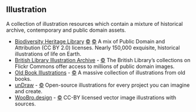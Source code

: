 ## Illustration

A collection of illustration resources which contain a mixture of historical archive, contemporary and public domain assets.

-   [Biodiversity Heritage Library](https://www.flickr.com/people/biodivlibrary/) [©️](https://creativecommons.org/publicdomain/mark/1.0/) [©️](https://creativecommons.org/licenses/by/2.0/) A mix of Public Domain and Attribution (CC BY 2.0) licenses. Nearly 150,000 exquisite, historical illustrations of life on Earth.
-   [British Library Illustration Archive](https://www.flickr.com/photos/britishlibrary/) - [©️](http://www.bl.uk/aboutus/terms/copyright/index.html) The British Library’s collections on Flickr Commons offer access to millions of public domain images.
-   [Old Book Illustrations](https://www.oldbookillustrations.com/) - [©️](https://www.oldbookillustrations.com/terms-of-use/) A massive collection of illustrations from old books.
-   [unDraw](https://undraw.co/) - [©️](https://undraw.co/license) Open-source illustrations for every project you can imagine and create.
-   [WooBro.design](https://woobro.design/) - [©️](https://creativecommons.org/licenses/by/4.0/) CC-BY licensed vector image illustrations with sources.